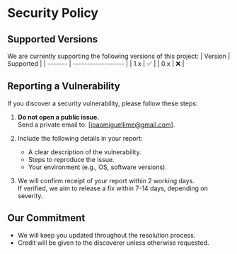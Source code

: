 # Security Policy

## Supported Versions
We are currently supporting the following versions of this project:
| Version | Supported          |
| ------- | ------------------ |
| 1.x     | ✅                 |
| 0.x     | ❌                 |

## Reporting a Vulnerability
If you discover a security vulnerability, please follow these steps:

1. **Do not open a public issue.**  
   Send a private email to: [joaomiguellime@gmail.com].

2. Include the following details in your report:
   - A clear description of the vulnerability.
   - Steps to reproduce the issue.
   - Your environment (e.g., OS, software versions).

3. We will confirm receipt of your report within 2 working days.  
   If verified, we aim to release a fix within 7-14 days, depending on severity.

## Our Commitment
- We will keep you updated throughout the resolution process.  
- Credit will be given to the discoverer unless otherwise requested.
